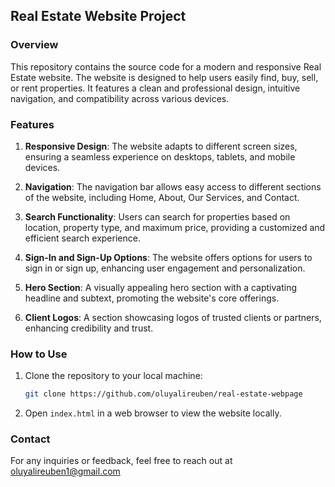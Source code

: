 
## Real Estate Website Project

### Overview
This repository contains the source code for a modern and responsive Real Estate website. The website is designed to help users easily find, buy, sell, or rent properties. It features a clean and professional design, intuitive navigation, and compatibility across various devices.


### Features
1. **Responsive Design**: The website adapts to different screen sizes, ensuring a seamless experience on desktops, tablets, and mobile devices.

2. **Navigation**: The navigation bar allows easy access to different sections of the website, including Home, About, Our Services, and Contact.

3. **Search Functionality**: Users can search for properties based on location, property type, and maximum price, providing a customized and efficient search experience.

4. **Sign-In and Sign-Up Options**: The website offers options for users to sign in or sign up, enhancing user engagement and personalization.

5. **Hero Section**: A visually appealing hero section with a captivating headline and subtext, promoting the website's core offerings.

6. **Client Logos**: A section showcasing logos of trusted clients or partners, enhancing credibility and trust.

### How to Use
1. Clone the repository to your local machine:

    ```bash
    git clone https://github.com/oluyalireuben/real-estate-webpage
    ```

2. Open `index.html` in a web browser to view the website locally.





### Contact
For any inquiries or feedback, feel free to reach out at oluyalireuben1@gmail.com


